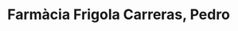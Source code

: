 ---
title: "Farmàcia Frigola Carreras, Pedro"
url: /cassa-de-la-selva/farmacia-frigola-carreras-pedro/
shop: Drogerie
---